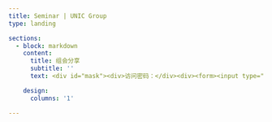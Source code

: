 ```yaml
---
title: Seminar | UNIC Group
type: landing

sections:
  - block: markdown
    content:
      title: 组会分享
      subtitle: ''
      text: <div id="mask"><div>访问密码：</div><div><form><input type="text" id="submitText" name="pwdBox"><input type="button" value="确认" onclick="submitPwd();"></form></div><div id="content" style="display: none;">Hello</div><script type="text/javascript"> function submitPwd() { if (document.getElementById('submitText').value == "UNIC") { console.log("Welcome!"); document.getElementById('submitText').style.display = "none"); document.getElementById('content').style.display = "block"); } } </script>

    design:
      columns: '1'

---
```

